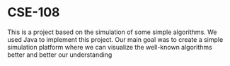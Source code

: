 # CSE-108
This is a project based on the simulation of some simple algorithms. We used Java to implement this project. 
Our main goal was to create a simple simulation platform where we can visualize the well-known algorithms better and better our understanding
